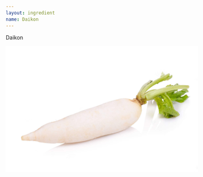 ```yaml
---
layout: ingredient
name: Daikon
---
```


Daikon

![Daikon](/assets/images/ingredients/daikon-1.jpg)
